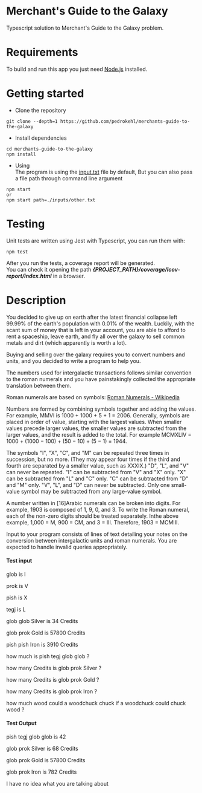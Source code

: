 # Merchant's Guide to the Galaxy
Typescript solution to Merchant's Guide to the Galaxy problem.

# Requirements
To build and run this app you just need [Node.js](https://nodejs.org/en/) installed.

# Getting started
- Clone the repository
```
git clone --depth=1 https://github.com/pedrokehl/merchants-guide-to-the-galaxy
```
- Install dependencies
```
cd merchants-guide-to-the-galaxy
npm install
```
- Using  
The program is using the [input.txt](/inputs/input.txt) file by default, But you can also pass a file path through command line argument

```
npm start
or
npm start path=./inputs/other.txt
```


# Testing

Unit tests are written using Jest with Typescript, you can run them with:

```
npm test
```

After you run the tests, a coverage report will be generated.  
You can check it opening the path **_{PROJECT_PATH}/coverage/lcov-report/index.html_** in a browser.

# Description

You decided to give up on earth after the latest financial collapse left 99.99% of the earth's
population with 0.01% of the wealth. Luckily, with the scant sum of money that is left in your
account, you are able to afford to rent a spaceship, leave earth, and fly all over the galaxy to sell
common metals and dirt (which apparently is worth a lot).

Buying and selling over the galaxy requires you to convert numbers and units, and you decided
to write a program to help you.

The numbers used for intergalactic transactions follows similar convention to the roman
numerals and you have painstakingly collected the appropriate translation between them.

Roman numerals are based on symbols: [Roman Numerals - Wikipedia](https://en.wikipedia.org/wiki/Roman_numerals)

Numbers are formed by combining symbols together and adding the values. For example, MMVI
is 1000 + 1000 + 5 + 1 = 2006. Generally, symbols are placed in order of value, starting with the
largest values. When smaller values precede larger values, the smaller values are subtracted
from the larger values, and the result is added to the total. For example MCMXLIV = 1000 +
(1000 − 100) + (50 − 10) + (5 − 1) = 1944.

The symbols "I", "X", "C", and "M" can be repeated three times in succession, but no more. (They
may appear four times if the third and fourth are separated by a smaller value, such as XXXIX.)
"D", "L", and "V" can never be repeated.
"I" can be subtracted from "V" and "X" only. "X" can be subtracted from "L" and "C" only. "C" can
be subtracted from "D" and "M" only. "V", "L", and "D" can never be subtracted.
Only one small-value symbol may be subtracted from any large-value symbol.

A number written in [16]Arabic numerals can be broken into digits. For example, 1903 is
composed of 1, 9, 0, and 3. To write the Roman numeral, each of the non-zero digits should be
treated separately. Inthe above example, 1,000 = M, 900 = CM, and 3 = III. Therefore, 1903 =
MCMIII.

Input to your program consists of lines of text detailing your notes on the conversion between
intergalactic units and roman numerals.
You are expected to handle invalid queries appropriately.

#### Test input
glob is I

prok is V

pish is X

tegj is L

glob glob Silver is 34 Credits

glob prok Gold is 57800 Credits

pish pish Iron is 3910 Credits

how much is pish tegj glob glob ?

how many Credits is glob prok Silver ?

how many Credits is glob prok Gold ?

how many Credits is glob prok Iron ?

how much wood could a woodchuck chuck if a woodchuck could chuck wood ?


#### Test Output
pish tegj glob glob is 42

glob prok Silver is 68 Credits

glob prok Gold is 57800 Credits

glob prok Iron is 782 Credits

I have no idea what you are talking about
